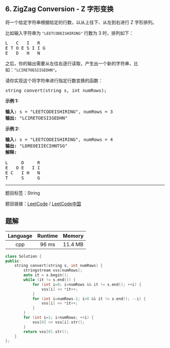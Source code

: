 ## 6. ZigZag Conversion - Z 字形变换

<!--If you want to use the English description, use `question.content` instead-->

<p>将一个给定字符串根据给定的行数，以从上往下、从左到右进行&nbsp;Z 字形排列。</p>

<p>比如输入字符串为 <code>&quot;LEETCODEISHIRING&quot;</code>&nbsp;行数为 3 时，排列如下：</p>

<pre>L   C   I   R
E T O E S I I G
E   D   H   N
</pre>

<p>之后，你的输出需要从左往右逐行读取，产生出一个新的字符串，比如：<code>&quot;LCIRETOESIIGEDHN&quot;</code>。</p>

<p>请你实现这个将字符串进行指定行数变换的函数：</p>

<pre>string convert(string s, int numRows);</pre>

<p><strong>示例&nbsp;1:</strong></p>

<pre><strong>输入:</strong> s = &quot;LEETCODEISHIRING&quot;, numRows = 3
<strong>输出:</strong> &quot;LCIRETOESIIGEDHN&quot;
</pre>

<p><strong>示例&nbsp;2:</strong></p>

<pre><strong>输入:</strong> s = &quot;LEETCODEISHIRING&quot;, numRows =&nbsp;4
<strong>输出:</strong>&nbsp;&quot;LDREOEIIECIHNTSG&quot;
<strong>解释:</strong>

L     D     R
E   O E   I I
E C   I H   N
T     S     G</pre>



-----

题目标签：String

题目链接：[LeetCode](https://leetcode.com/problems/zigzag-conversion/description/)  /  [LeetCode中国](https://leetcode-cn.com/problems/zigzag-conversion/description/)

## 题解



| Language | Runtime | Memory |
|:---:|:---:|:---:|
| cpp  | 96  ms | 11.4 MB |

```cpp
class Solution {
public:
    string convert(string s, int numRows) {
        stringstream vss[numRows];
        auto it = s.begin();
        while (it != s.end()) {
            for (int i=0; i<numRows && it != s.end(); ++i) {
                vss[i] << *it++;
            }
            for (int i=numRows-2; i>0 && it != s.end(); --i) {
                vss[i] << *it++;
            }
        }
        for (int i=1; i<numRows; ++i) {
            vss[0] << vss[i].str();
        }
        return vss[0].str();
    }
};
```
